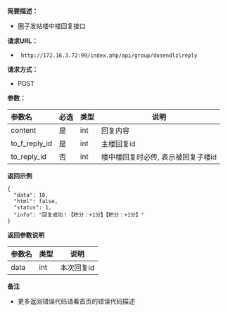 **简要描述：** 

- 圈子发帖楼中楼回复接口

**请求URL：** 
- ` http://172.16.3.72:99/index.php/api/group/dosendlzlreply`
  
**请求方式：**
- POST 

**参数：** 

|参数名|必选|类型|说明|
|:----    |:---|:----- |-----   |
|content |是  |int |回复内容   |
|to_f_reply_id |是  |int |主楼回复id   |
|to_reply_id |否  |int |楼中楼回复时必传, 表示被回复子楼id   |

 **返回示例**

``` 
{
  "data": 18,
  "html": false,
  "status": 1,
  "info": "回复成功！【积分：+1分】【积分：+1分】"
}
```

 **返回参数说明** 

|参数名|类型|说明|
|:-----  |:-----|-----                           |
|data |int |本次回复id   |

 **备注** 

- 更多返回错误代码请看首页的错误代码描述
